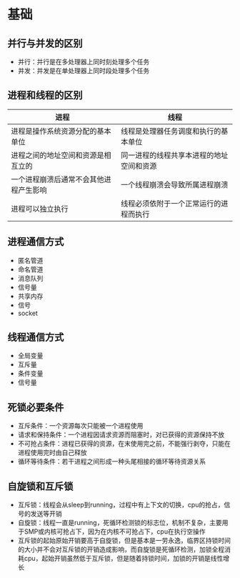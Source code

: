 # 基础

## 并行与并发的区别

- 并行：并行是在多处理器上同时刻处理多个任务
- 并发：并发是在单处理器上同时段处理多个任务

## 进程和线程的区别

进程|线程
-|-
进程是操作系统资源分配的基本单位|线程是处理器任务调度和执行的基本单位
进程之间的地址空间和资源是相互立的|同一进程的线程共享本进程的地址空间和资源
一个进程崩溃后通常不会其他进程产生影响|一个线程崩溃会导致所属进程崩溃
进程可以独立执行|线程必须依附于一个正常运行的进程而执行

## 进程通信方式

- 匿名管道
- 命名管道
- 消息队列
- 信号量
- 共享内存
- 信号
- socket

## 线程通信方式

- 全局变量
- 互斥量
- 条件变量
- 信号量

## 死锁必要条件

- 互斥条件：一个资源每次只能被一个进程使用
- 请求和保持条件：一个进程因请求资源而阻塞时，对已获得的资源保持不放
- 不可抢占条件：进程已获得的资源，在末使用完之前，不能强行剥夺，只能在进程使用完时由自己释放
- 循环等待条件：若干进程之间形成一种头尾相接的循环等待资源关系

## 自旋锁和互斥锁

- 互斥锁：线程会从sleep到running，过程中有上下文的切换，cpu的抢占，信号的发送等开销
- 自旋锁：线程一直是running，死循环检测锁的标志位，机制不复杂，主要用于SMP或内核可抢占下，因为在内核不可抢占下，cpu在执行空操作
- 互斥锁的起始原始开销要高于自旋锁，但是基本是一劳永逸，临界区持锁时间的大小并不会对互斥锁的开销造成影响，而自旋锁是死循环检测，加锁全程消耗cpu，起始开销虽然低于互斥锁，但是随着持锁时间，加锁的开销是线性增长
